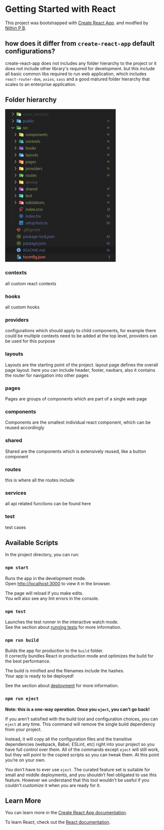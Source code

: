 # Getting Started with React

This project was bootstrapped with [Create React App](https://github.com/facebook/create-react-app). and modfied by [Nithin P B](https://github.com/nithinpachday).

## how does it differ from `create-react-app` default configurations?

create-react-app does not includes any folder hierarchy to the project or it does not include other library's required for development. but this include all basic common libs required to run web application, which includes `react-router-dom`, `axios`, `sass` and a good matured folder hierarchy that scales to an enterprise application.

## Folder hierarchy

![image description](./src/assets/images/folder-tree.png)

### contexts

all custom react contexts

### hooks

all custom hooks

### providers

configurations which should apply to child components, for example there could be multiple contexts need to be added at the top level, providers can be used for this purpose

### layouts

Layouts are the starting point of the project. layout page defines the overall page layout. here you can include header, footer, navbars, also it contains the router for navigation into other pages

### pages

Pages are groups of components which are part of a single web page

### components

Components are the smallest individual react component, which can be reused accordingly

### shared

Shared are the components which is extensively reused, like a button component

### routes

this is where all the routes include

### services

all api related functions can be found here

### test

test cases

## Available Scripts

In the project directory, you can run:

### `npm start`

Runs the app in the development mode.\
Open [http://localhost:3000](http://localhost:3000) to view it in the browser.

The page will reload if you make edits.\
You will also see any lint errors in the console.

### `npm test`

Launches the test runner in the interactive watch mode.\
See the section about [running tests](https://facebook.github.io/create-react-app/docs/running-tests) for more information.

### `npm run build`

Builds the app for production to the `build` folder.\
It correctly bundles React in production mode and optimizes the build for the best performance.

The build is minified and the filenames include the hashes.\
Your app is ready to be deployed!

See the section about [deployment](https://facebook.github.io/create-react-app/docs/deployment) for more information.

### `npm run eject`

**Note: this is a one-way operation. Once you `eject`, you can’t go back!**

If you aren’t satisfied with the build tool and configuration choices, you can `eject` at any time. This command will remove the single build dependency from your project.

Instead, it will copy all the configuration files and the transitive dependencies (webpack, Babel, ESLint, etc) right into your project so you have full control over them. All of the commands except `eject` will still work, but they will point to the copied scripts so you can tweak them. At this point you’re on your own.

You don’t have to ever use `eject`. The curated feature set is suitable for small and middle deployments, and you shouldn’t feel obligated to use this feature. However we understand that this tool wouldn’t be useful if you couldn’t customize it when you are ready for it.

## Learn More

You can learn more in the [Create React App documentation](https://facebook.github.io/create-react-app/docs/getting-started).

To learn React, check out the [React documentation](https://reactjs.org/).
